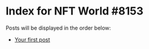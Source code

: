 # Index for NFT World #8153
Posts will be displayed in the order below:

- [Your first post](./001-first.md)

